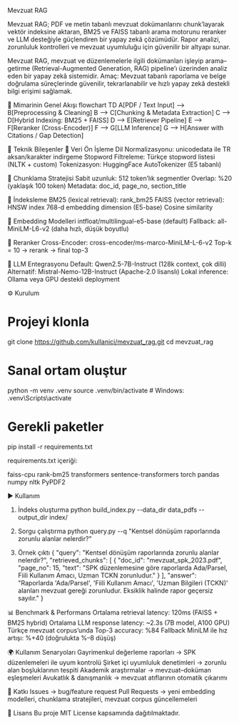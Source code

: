 Mevzuat RAG

Mevzuat RAG; PDF ve metin tabanlı mevzuat dokümanlarını chunk’layarak vektör indeksine aktaran, BM25 ve FAISS tabanlı arama motorunu reranker ve LLM desteğiyle güçlendiren bir yapay zekâ çözümüdür. Rapor analizi, zorunluluk kontrolleri ve mevzuat uyumluluğu için güvenilir bir altyapı sunar.

Mevzuat RAG, mevzuat ve düzenlemelerle ilgili dokümanları işleyip arama–getirme (Retrieval-Augmented Generation, RAG) pipeline’ı üzerinden analiz eden bir yapay zekâ sistemidir.
Amaç: Mevzuat tabanlı raporlama ve belge doğrulama süreçlerinde güvenilir, tekrarlanabilir ve hızlı yapay zekâ destekli bilgi erişimi sağlamak.

📐 Mimarinin Genel Akışı
flowchart TD
    A[PDF / Text Input] --> B[Preprocessing & Cleaning]
    B --> C[Chunking & Metadata Extraction]
    C --> D[Hybrid Indexing: BM25 + FAISS]
    D --> E[Retriever Pipeline]
    E --> F[Reranker (Cross-Encoder)]
    F --> G[LLM Inference]
    G --> H[Answer with Citations / Gap Detection]

🧩 Teknik Bileşenler
🔹 Veri Ön İşleme
Dil Normalizasyonu: unicodedata ile TR aksan/karakter indirgeme
Stopword Filtreleme: Türkçe stopword listesi (NLTK + custom)
Tokenizasyon: HuggingFace AutoTokenizer (E5 tabanlı)

🔹 Chunklama Stratejisi
Sabit uzunluk: 512 token’lık segmentler
Overlap: %20 (yaklaşık 100 token)
Metadata: doc_id, page_no, section_title

🔹 İndeksleme
BM25 (lexical retrieval): rank_bm25
FAISS (vector retrieval):
HNSW index
768-d embedding dimension (E5-base)
Cosine similarity

🔹 Embedding Modelleri
intfloat/multilingual-e5-base (default)
Fallback: all-MiniLM-L6-v2 (daha hızlı, düşük boyutlu)

🔹 Reranker
Cross-Encoder: cross-encoder/ms-marco-MiniLM-L-6-v2
Top-k = 10 → rerank → final top-3

🔹 LLM Entegrasyonu
Default: Qwen2.5-7B-Instruct (128k context, çok dilli)
Alternatif: Mistral-Nemo-12B-Instruct (Apache-2.0 lisanslı)
Lokal inference: Ollama
veya GPU destekli deployment

⚙️ Kurulum
# Projeyi klonla
git clone https://github.com/kullanici/mevzuat_rag.git
cd mevzuat_rag

# Sanal ortam oluştur
python -m venv .venv
source .venv/bin/activate   # Windows: .venv\Scripts\activate

# Gerekli paketler
pip install -r requirements.txt


requirements.txt içeriği:

faiss-cpu
rank-bm25
transformers
sentence-transformers
torch
pandas
numpy
nltk
PyPDF2

▶️ Kullanım
1. İndeks oluşturma
python build_index.py --data_dir data_pdfs --output_dir index/

2. Sorgu çalıştırma
python query.py --q "Kentsel dönüşüm raporlarında zorunlu alanlar nelerdir?"

3. Örnek çıktı
{
  "query": "Kentsel dönüşüm raporlarında zorunlu alanlar nelerdir?",
  "retrieved_chunks": [
    {
      "doc_id": "mevzuat_spk_2023.pdf",
      "page_no": 15,
      "text": "SPK düzenlemesine göre raporlarda Ada/Parsel, Fiili Kullanım Amacı, Uzman TCKN zorunludur."
    }
  ],
  "answer": "Raporlarda 'Ada/Parsel', 'Fiili Kullanım Amacı', 'Uzman Bilgileri (TCKN)' alanları mevzuat gereği zorunludur. Eksiklik halinde rapor geçersiz sayılır."
}

📊 Benchmark & Performans
Ortalama retrieval latency: 120ms (FAISS + BM25 hybrid)
Ortalama LLM response latency: ~2.3s (7B model, A100 GPU)
Türkçe mevzuat corpus’unda Top-3 accuracy: %84
Fallback MiniLM ile hız artışı: %+40 (doğrulukta %–8 düşüş)

🌍 Kullanım Senaryoları
Gayrimenkul değerleme raporları → SPK düzenlemeleri ile uyum kontrolü
Şirket içi uyumluluk denetimleri → zorunlu alan boşluklarının tespiti
Akademik araştırmalar → mevzuat–doküman eşleşmeleri
Avukatlık & danışmanlık → mevzuat atıflarının otomatik çıkarımı

🤝 Katkı
Issues → bug/feature request
Pull Requests → yeni embedding modelleri, chunklama stratejileri, mevzuat corpus güncellemeleri

📜 Lisans
Bu proje MIT License kapsamında dağıtılmaktadır.
